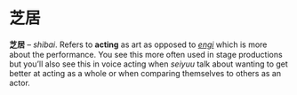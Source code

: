 # 芝居

**芝居** – *shibai*. Refers to **acting** as art as opposed to [*engi*](https://seiyuu.yakuaru.com/%E3%81%88%E3%82%93%E3%81%8E%20%28%E6%BC%94%E6%8A%80%29) which is more about the performance. You see this more often used in stage productions but you’ll also see this in voice acting when *seiyuu* talk about wanting to get better at acting as a whole or when comparing themselves to others as an actor.
